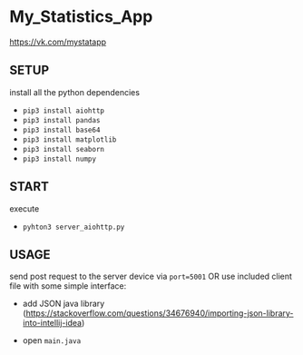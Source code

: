 # My_Statistics_App
https://vk.com/mystatapp

## SETUP
  install all the python dependencies
  * `pip3 install aiohttp`
  * `pip3 install pandas`
  * `pip3 install base64`
  * `pip3 install matplotlib`
  * `pip3 install seaborn`
  * `pip3 install numpy`
   
  
## START
  execute
  * `pyhton3 server_aiohttp.py`
  
## USAGE
  send post request to the server device 
    via `port=5001` 
  OR
  use included client file with some simple interface:
  * add JSON java library
  (https://stackoverflow.com/questions/34676940/importing-json-library-into-intellij-idea)
  
  * open `main.java`
